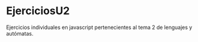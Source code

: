 # EjerciciosU2
Ejercicios individuales en javascript pertenecientes al tema 2 de lenguajes y autómatas.
